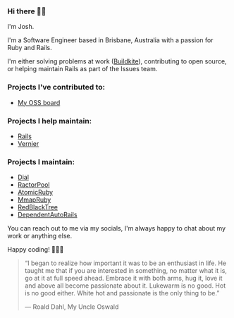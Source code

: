 ### Hi there 👋🏽

I'm Josh.

I'm a Software Engineer based in Brisbane, Australia with a passion for Ruby and Rails.

I'm either solving problems at work ([Buildkite](https://www.buildkite.com)), contributing to open source, or helping maintain Rails as part of the Issues team.

### Projects I've contributed to:
- [My OSS board](https://github.com/users/joshuay03/projects/1)

### Projects I help maintain:
- [Rails](https://github.com/rails/rails)
- [Vernier](https://github.com/jhawthorn/vernier)

### Projects I maintain:
- [Dial](https://github.com/joshuay03/dial)
- [RactorPool](github.com/joshuay03/ractor-pool)
- [AtomicRuby](https://github.com/joshuay03/atomic-ruby)
- [MmapRuby](https://github.com/joshuay03/mmap-ruby)
- [RedBlackTree](https://github.com/joshuay03/red-black-tree)
- [DependentAutoRails](https://github.com/joshuay03/dependent-auto-rails)

You can reach out to me via my socials, I'm always happy to chat about my work or anything else.

Happy coding! 👨🏽‍💻

> “I began to realize how important it was to be an enthusiast in life. He taught me that if you are interested in something, no matter what it is, go at it at full speed ahead. Embrace it with both arms, hug it, love it and above all become passionate about it. Lukewarm is no good. Hot is no good either. White hot and passionate is the only thing to be.”
>
> ― Roald Dahl, My Uncle Oswald
